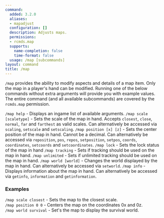 ```yaml
---
command:
  added: 3.2.0
  aliases:
  - mapadjust
  configuration: []
  description: Adjusts maps.
  permissions:
  - rcmds.map
  supports:
    name-completion: false
    time-format: false
  usage: /map [subcommands]
layout: command
title: /map
---
```


```/map``` provides the ability to modify aspects and details of a map item. Only the map in a player's hand can be modified. Running one of the below commands without extra arguments will provide you with example values. The entire command (and all available subcommands) are covered by the ```rcmds.map``` permission.

```/map help``` - Displays an ingame list of available arguments.
```/map scale [scaletype]``` - Sets the scale of the map in hand. Accepts ```closest```, ```close```, ```normal```, ```far``` and ```farthest``` as valid scales. Can alternatively be accessed via ```scaling```, ```setscale``` and ```setscaling```.
```/map position [x] [z]``` - Sets the center position of the map in hand. Cannot be a decimal. Can alternatively be accessed via ```reposition```, ```pos```, ```repos```, ```setposition```, ```setpos```, ```coords```, ```coordinates```, ```setcoords``` and ```setcoordinates```.
```/map lock``` - Sets the lock status of the map in hand
```/map tracking``` - Sets if tracking should be used on the map in hand.
```/map unlimited``` - Sets if unlimited tracking should be used on the map in hand.
```/map world [world]``` - Changes the world displayed by the map in hand. Can alternatively be accessed via ```setworld```.
```/map info``` - Displays information about the map in hand. Can alternatively be accessed via ```getinfo```, ```information``` and ```getinformation```.

### Examples

```/map scale closest``` - Sets the map to the closest scale.  
```/map position 0 0``` - Centers the map on the coordinates 0x and 0z.  
```/map world survival``` - Set's the map to display the survival world.
